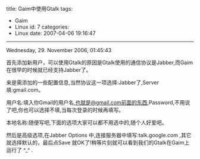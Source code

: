 title: Gaim中使用Gtalk
tags:
  - Gaim
  - Linux
id: 7
categories:
  - Linux
date: 2007-04-06 19:16:47
---

Wednesday, 29\. November 2006, 01:45:43


  首先添加新用户，可以使用Gtalk的原因是Gtalk使用的通信协议是Jabber,而Gaim在很早的时候就已经支持Jabber了。

  来是需添加的一些配置信息,当然协议这一项选择:Jabber了,Server填:gmail.com。

用户名:填入你Gmail的用户名,也就是@gmail.com前面的东西,Password,不用说了吧,你也可以选择不填,当每次登录的时候再填写。

本地名称:随便写吧,下面的选项大家可以都不用选中的,随个人好爱吧。

然后是高级选项,在Jabber Options 中,连接服务器中填写:talk.google.com ,其它就选择默认的，最后点Save 就OK了!稍等片刻就可以看到我们的Gtalk在Gaim上运行了  ^_^ .